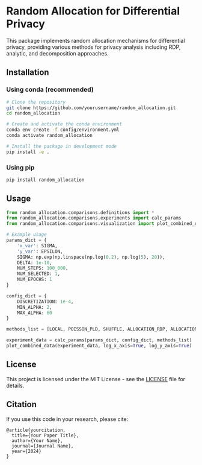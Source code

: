 # Random Allocation for Differential Privacy

This package implements random allocation mechanisms for differential privacy, providing various methods for privacy analysis including RDP, analytic, and decomposition approaches.

## Installation

### Using conda (recommended)
```bash
# Clone the repository
git clone https://github.com/yourusername/random_allocation.git
cd random_allocation

# Create and activate the conda environment
conda env create -f config/environment.yml
conda activate random_allocation

# Install the package in development mode
pip install -e .
```

### Using pip
```bash
pip install random_allocation
```

## Usage

```python
from random_allocation.comparisons.definitions import *
from random_allocation.comparisons.experiments import calc_params
from random_allocation.comparisons.visualization import plot_combined_data

# Example usage
params_dict = {
    'x_var': SIGMA,
    'y_var': EPSILON,
    SIGMA: np.exp(np.linspace(np.log(0.2), np.log(5), 20)),
    DELTA: 1e-10,
    NUM_STEPS: 100_000,
    NUM_SELECTED: 1,
    NUM_EPOCHS: 1
}

config_dict = {
    DISCRETIZATION: 1e-4,
    MIN_ALPHA: 2,
    MAX_ALPHA: 60
}

methods_list = [LOCAL, POISSON_PLD, SHUFFLE, ALLOCATION_RDP, ALLOCATION_ANALYTIC, ALLOCATION_DECOMPOSITION]

experiment_data = calc_params(params_dict, config_dict, methods_list)
plot_combined_data(experiment_data, log_x_axis=True, log_y_axis=True)
```

## License

This project is licensed under the MIT License - see the [LICENSE](LICENSE) file for details.

## Citation

If you use this code in your research, please cite:
```
@article{yourcitation,
  title={Your Paper Title},
  author={Your Name},
  journal={Journal Name},
  year={2024}
}
``` 